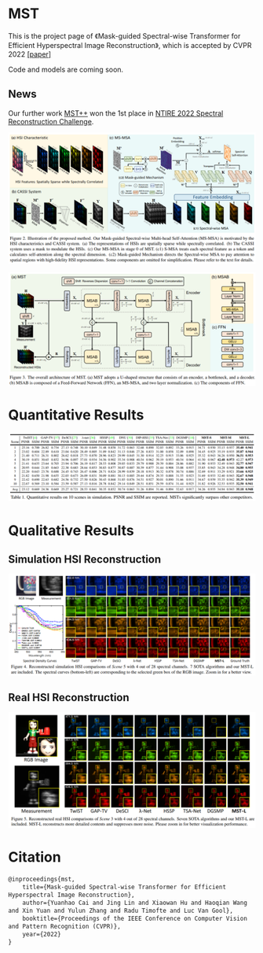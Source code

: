 # MST
This is the project page of 《Mask-guided Spectral-wise Transformer for Efficient Hyperspectral Image Reconstruction》, which is accepted by CVPR 2022
[[paper]](https://arxiv.org/abs/2111.07910)

Code and models are coming soon.

## News
Our further work [MST++](https://github.com/caiyuanhao1998/MST-plus-plus) won the 1st place in [NTIRE 2022 Spectral Reconstruction Challenge](https://codalab.lisn.upsaclay.fr/competitions/721#learn_the_details).

![Illustration of MST](/figure/MST.png)

![Pipeline of MST](/figure/pipeline.png)

# Quantitative Results
![Main Results of PNGAN](/figure/main.png)

# Qualitative Results
## Simulation HSI Reconstruction
![Simulation](/figure/simulation.png)

## Real HSI Reconstruction
![Real](/figure/real.png)

# Citation
```
@inproceedings{mst,
	title={Mask-guided Spectral-wise Transformer for Efficient Hyperspectral Image Reconstruction},
	author={Yuanhao Cai and Jing Lin and Xiaowan Hu and Haoqian Wang and Xin Yuan and Yulun Zhang and Radu Timofte and Luc Van Gool},
	booktitle={Proceedings of the IEEE Conference on Computer Vision and Pattern Recognition (CVPR)},
	year={2022}
}
```
